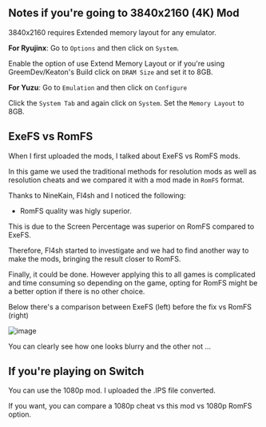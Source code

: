 ## Notes if you're going to 3840x2160 (4K) Mod

3840x2160 requires Extended memory layout for any emulator.

**For Ryujinx**: Go to `Options` and then click on `System`.

Enable the option of use Extend Memory Layout or if you're using GreemDev/Keaton's Build click on `DRAM Size` and set it to 8GB.

**For Yuzu**: Go to `Emulation` and then click on `Configure`

Click the `System Tab` and again click on `System`. Set the `Memory Layout` to 8GB.

## ExeFS vs RomFS

When I first uploaded the mods, I talked about ExeFS vs RomFS mods.

In this game we used the traditional methods for resolution mods as well as resolution cheats and we compared it with a mod made in `RomFS` format.

Thanks to NineKain, Fl4sh and I noticed the following:

- RomFS quality was higly superior. 

This is due to the Screen Percentage was superior on RomFS compared to ExeFS.

Therefore, Fl4sh started to investigate and we had to find another way to make the mods, bringing the result closer to RomFS.

Finally, it could be done. However applying this to all games is complicated and time consuming so depending on the game, opting for RomFS might be a better option if there is no other choice.

Below there's a comparison between ExeFS (left) before the fix vs RomFS (right)

![image](https://i.imgur.com/nuOgNIP.jpeg)

You can clearly see how one looks blurry and the other not ...

## If you're playing on Switch

You can use the 1080p mod. I uploaded the .IPS file converted.

If you want, you can compare a 1080p cheat vs this mod vs 1080p RomFS option.